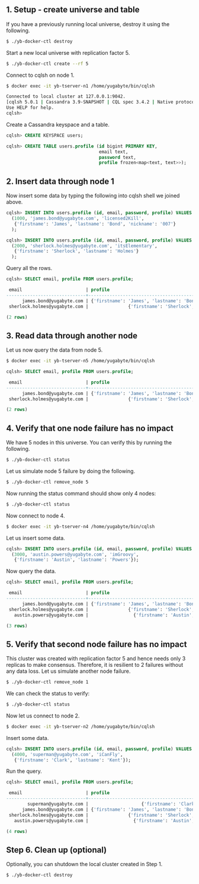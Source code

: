 ## 1. Setup - create universe and table

If you have a previously running local universe, destroy it using the following.

```{.sh .copy .separator-dollar}
$ ./yb-docker-ctl destroy
```

Start a new local universe with replication factor 5.

```{.sh .copy .separator-dollar}
$ ./yb-docker-ctl create --rf 5 
```

Connect to cqlsh on node 1.

```{.sh .copy .separator-dollar}
$ docker exec -it yb-tserver-n1 /home/yugabyte/bin/cqlsh
```
```sh
Connected to local cluster at 127.0.0.1:9042.
[cqlsh 5.0.1 | Cassandra 3.9-SNAPSHOT | CQL spec 3.4.2 | Native protocol v4]
Use HELP for help.
cqlsh>
```

Create a Cassandra keyspace and a table.

```{.sql .copy .separator-gt}
cqlsh> CREATE KEYSPACE users;
```
```{.sql .copy .separator-gt}
cqlsh> CREATE TABLE users.profile (id bigint PRIMARY KEY,
	                               email text,
	                               password text,
	                               profile frozen<map<text, text>>);
```


## 2. Insert data through node 1

Now insert some data by typing the following into cqlsh shell we joined above.

```{.sql .copy .separator-gt}
cqlsh> INSERT INTO users.profile (id, email, password, profile) VALUES
  (1000, 'james.bond@yugabyte.com', 'licensed2Kill',
   {'firstname': 'James', 'lastname': 'Bond', 'nickname': '007'}
  );
```
```{.sql .copy .separator-gt}
cqlsh> INSERT INTO users.profile (id, email, password, profile) VALUES
  (2000, 'sherlock.holmes@yugabyte.com', 'itsElementary',
   {'firstname': 'Sherlock', 'lastname': 'Holmes'}
  );

```

Query all the rows.

```{.sql .copy .separator-gt}
cqlsh> SELECT email, profile FROM users.profile;
```
```sql
 email                        | profile
------------------------------+---------------------------------------------------------------
      james.bond@yugabyte.com | {'firstname': 'James', 'lastname': 'Bond', 'nickname': '007'}
 sherlock.holmes@yugabyte.com |               {'firstname': 'Sherlock', 'lastname': 'Holmes'}

(2 rows)
```


## 3. Read data through another node

Let us now query the data from node 5.

```{.sh .copy .separator-dollar}
$ docker exec -it yb-tserver-n5 /home/yugabyte/bin/cqlsh
```
```{.sql .copy .separator-gt}
cqlsh> SELECT email, profile FROM users.profile;
```
```{.sql .copy .separator-gt}
 email                        | profile
------------------------------+---------------------------------------------------------------
      james.bond@yugabyte.com | {'firstname': 'James', 'lastname': 'Bond', 'nickname': '007'}
 sherlock.holmes@yugabyte.com |               {'firstname': 'Sherlock', 'lastname': 'Holmes'}

(2 rows)
```

## 4. Verify that one node failure has no impact

We have 5 nodes in this universe. You can verify this by running the following.

```{.sh .copy .separator-dollar}
$ ./yb-docker-ctl status
```

Let us simulate node 5 failure by doing the following.

```{.sh .copy .separator-dollar}
$ ./yb-docker-ctl remove_node 5
```

Now running the status command should show only 4 nodes:

```{.sh .copy .separator-dollar}
$ ./yb-docker-ctl status
```

Now connect to node 4.

```{.sh .copy .separator-dollar}
$ docker exec -it yb-tserver-n4 /home/yugabyte/bin/cqlsh
```

Let us insert some data.

```{.sql .copy .separator-gt}
cqlsh> INSERT INTO users.profile (id, email, password, profile) VALUES 
  (3000, 'austin.powers@yugabyte.com', 'imGroovy',
   {'firstname': 'Austin', 'lastname': 'Powers'});
```

Now query the data.

```{.sql .copy .separator-gt}
cqlsh> SELECT email, profile FROM users.profile;
```
```sql
 email                        | profile
------------------------------+---------------------------------------------------------------
      james.bond@yugabyte.com | {'firstname': 'James', 'lastname': 'Bond', 'nickname': '007'}
 sherlock.holmes@yugabyte.com |               {'firstname': 'Sherlock', 'lastname': 'Holmes'}
   austin.powers@yugabyte.com |                 {'firstname': 'Austin', 'lastname': 'Powers'}

(3 rows)
```


## 5. Verify that second node failure has no impact

This cluster was created with replication factor 5 and hence needs only 3 replicas to make consensus. Therefore, it is resilient to 2 failures without any data loss. Let us simulate another node failure.

```{.sh .copy .separator-dollar}
$ ./yb-docker-ctl remove_node 1
```

We can check the status to verify:

```{.sh .copy .separator-dollar}
$ ./yb-docker-ctl status
```

Now let us connect to node 2.

```{.sh .copy .separator-dollar}
$ docker exec -it yb-tserver-n2 /home/yugabyte/bin/cqlsh
```

Insert some data.

```{.sql .copy .separator-gt}
cqlsh> INSERT INTO users.profile (id, email, password, profile) VALUES
  (4000, 'superman@yugabyte.com', 'iCanFly',
   {'firstname': 'Clark', 'lastname': 'Kent'});
```

Run the query.

```{.sql .copy .separator-gt}
cqlsh> SELECT email, profile FROM users.profile;
```
```sql
 email                        | profile
------------------------------+---------------------------------------------------------------
        superman@yugabyte.com |                    {'firstname': 'Clark', 'lastname': 'Kent'}
      james.bond@yugabyte.com | {'firstname': 'James', 'lastname': 'Bond', 'nickname': '007'}
 sherlock.holmes@yugabyte.com |               {'firstname': 'Sherlock', 'lastname': 'Holmes'}
   austin.powers@yugabyte.com |                 {'firstname': 'Austin', 'lastname': 'Powers'}

(4 rows)
```


## Step 6. Clean up (optional)

Optionally, you can shutdown the local cluster created in Step 1.

```{.sh .copy .separator-dollar}
$ ./yb-docker-ctl destroy
```
